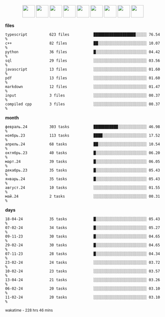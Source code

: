 <div align="center"><img src="https://assets.leetcode.com/static_assets/marketing/2024-100-lg.png" width="40" height="40"> <img src="https://assets.leetcode.com/static_assets/marketing/2024-50-lg.png" width="40" height="40"> <img src="https://assets.leetcode.com/static_assets/marketing/lg50.png" width="40" height="40"> <img src="https://leetcode.com/static/images/badges/dcc-2024-4.png" width="40" height="40"> <img src="https://leetcode.com/static/images/badges/dcc-2024-3.png" width="40" height="40"> <img src="https://leetcode.com/static/images/badges/dcc-2024-2.png" width="40" height="40"> <img src="https://leetcode.com/static/images/badges/dcc-2024-1.png" width="40" height="40"> <img src="https://leetcode.com/static/images/badges/dcc-2023-12.png" width="40" height="40"> <img src="https://leetcode.com/static/images/badges/dcc-2023-11.png" width="40" height="40"> </div>

**files**
```text
typescript          623 files           ███████████████████░░░░░ 76.54 %             
c++                 82 files            ██░░░░░░░░░░░░░░░░░░░░░░ 10.07 %             
python              36 files            █░░░░░░░░░░░░░░░░░░░░░░░ 04.42 %             
sql                 29 files            ░░░░░░░░░░░░░░░░░░░░░░░░ 03.56 %             
javascript          13 files            ░░░░░░░░░░░░░░░░░░░░░░░░ 01.60 %             
pdf                 13 files            ░░░░░░░░░░░░░░░░░░░░░░░░ 01.60 %             
markdown            12 files            ░░░░░░░░░░░░░░░░░░░░░░░░ 01.47 %             
input               3 files             ░░░░░░░░░░░░░░░░░░░░░░░░ 00.37 %             
compiled cpp        3 files             ░░░░░░░░░░░░░░░░░░░░░░░░ 00.37 %             
```

**month**
```text
февраль.24          303 tasks           ███████████░░░░░░░░░░░░░ 46.98 %             
ноябрь.23           113 tasks           ████░░░░░░░░░░░░░░░░░░░░ 17.52 %             
апрель.24           68 tasks            ██░░░░░░░░░░░░░░░░░░░░░░ 10.54 %             
октябрь.23          40 tasks            █░░░░░░░░░░░░░░░░░░░░░░░ 06.20 %             
март.24             39 tasks            █░░░░░░░░░░░░░░░░░░░░░░░ 06.05 %             
декабрь.23          35 tasks            █░░░░░░░░░░░░░░░░░░░░░░░ 05.43 %             
январь.24           35 tasks            █░░░░░░░░░░░░░░░░░░░░░░░ 05.43 %             
август.24           10 tasks            ░░░░░░░░░░░░░░░░░░░░░░░░ 01.55 %             
май.24              2 tasks             ░░░░░░░░░░░░░░░░░░░░░░░░ 00.31 %             
```

**days**
```text
18-04-24            35 tasks            █░░░░░░░░░░░░░░░░░░░░░░░ 05.43 %             
07-02-24            34 tasks            █░░░░░░░░░░░░░░░░░░░░░░░ 05.27 %             
09-11-23            30 tasks            █░░░░░░░░░░░░░░░░░░░░░░░ 04.65 %             
29-02-24            30 tasks            █░░░░░░░░░░░░░░░░░░░░░░░ 04.65 %             
07-11-23            28 tasks            █░░░░░░░░░░░░░░░░░░░░░░░ 04.34 %             
23-02-24            24 tasks            ░░░░░░░░░░░░░░░░░░░░░░░░ 03.72 %             
10-02-24            23 tasks            ░░░░░░░░░░░░░░░░░░░░░░░░ 03.57 %             
13-04-24            21 tasks            ░░░░░░░░░░░░░░░░░░░░░░░░ 03.26 %             
06-02-24            20 tasks            ░░░░░░░░░░░░░░░░░░░░░░░░ 03.10 %             
11-02-24            20 tasks            ░░░░░░░░░░░░░░░░░░░░░░░░ 03.10 %             
```

<sub>wakatime - 228 hrs 46 mins</sub>
